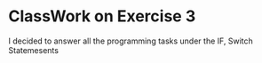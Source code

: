# ClassWork on Exercise 3
 I decided to answer all the programming tasks under the IF, Switch Statemesents
